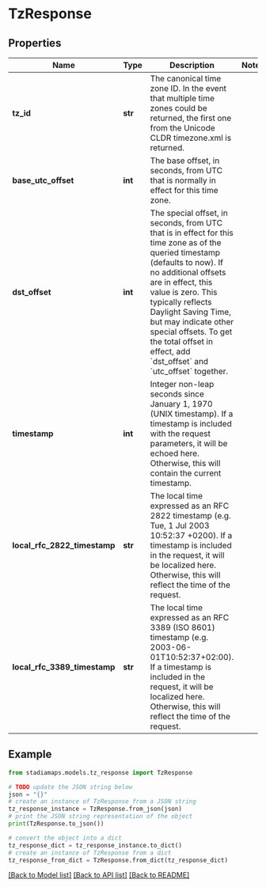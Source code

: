 # TzResponse


## Properties

Name | Type | Description | Notes
------------ | ------------- | ------------- | -------------
**tz_id** | **str** | The canonical time zone ID. In the event that multiple time zones could be returned, the first one from the Unicode CLDR timezone.xml is returned. | 
**base_utc_offset** | **int** | The base offset, in seconds, from UTC that is normally in effect for this time zone. | 
**dst_offset** | **int** | The special offset, in seconds, from UTC that is in effect for this time zone as of the queried timestamp (defaults to now). If no additional offsets are in effect, this value is zero. This typically reflects Daylight Saving Time, but may indicate other special offsets. To get the total offset in effect, add &#x60;dst_offset&#x60; and &#x60;utc_offset&#x60; together. | 
**timestamp** | **int** | Integer non-leap seconds since January 1, 1970 (UNIX timestamp). If a timestamp is included with the request parameters, it will be echoed here. Otherwise, this will contain the current timestamp. | 
**local_rfc_2822_timestamp** | **str** | The local time expressed as an RFC 2822 timestamp (e.g. Tue, 1 Jul 2003 10:52:37 +0200). If a timestamp is included in the request, it will be localized here. Otherwise, this will reflect the time of the request. | 
**local_rfc_3389_timestamp** | **str** | The local time expressed as an RFC 3389 (ISO 8601) timestamp (e.g. 2003-06-01T10:52:37+02:00). If a timestamp is included in the request, it will be localized here. Otherwise, this will reflect the time of the request. | 

## Example

```python
from stadiamaps.models.tz_response import TzResponse

# TODO update the JSON string below
json = "{}"
# create an instance of TzResponse from a JSON string
tz_response_instance = TzResponse.from_json(json)
# print the JSON string representation of the object
print(TzResponse.to_json())

# convert the object into a dict
tz_response_dict = tz_response_instance.to_dict()
# create an instance of TzResponse from a dict
tz_response_from_dict = TzResponse.from_dict(tz_response_dict)
```
[[Back to Model list]](../README.md#documentation-for-models) [[Back to API list]](../README.md#documentation-for-api-endpoints) [[Back to README]](../README.md)


